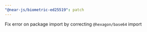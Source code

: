 ```yaml
---
"@near-js/biometric-ed25519": patch
---
```


Fix error on package import by correcting `@hexagon/base64` import
